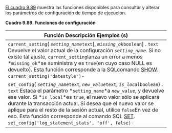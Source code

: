 [El cuadro 9.89](https://www.postgresql.org/docs/current/functions-admin.html#FUNCTIONS-ADMIN-SET-TABLE) muestra las funciones disponibles para consultar y alterar los parámetros de configuración de tiempo de ejecución.

**Cuadro 9.89. Funciones de configuración**

| Función                Descripción                Ejemplos (s) |
| ------------------------------------------------------------ |
| `current_setting`(   *`setting_name`*`text`[,   *`missing_ok`*`boolean`] . `text`                Devuelve el valor actual de la configuración *`setting_name`*. Si no existe tal ajuste,  `current_setting`lanza un error a menos  *`missing_ok`*se suministra y es  `true`(en cuyo caso NULL es devuelto). Esta función corresponde a la  SQLcomando [SHOW](https://www.postgresql.org/docs/current/sql-show.html).                 `current_setting('datestyle')`- |
| `set_config`(  *`setting_name`*`text`,  *`new_value`*`text`,   *`is_local`*`boolean`) . `text`                Estaca el parámetro  *`setting_name`*a *`new_value`*, y devuelve ese valor. Si  *`is_local`*es `true`, el nuevo valor sólo se aplicará durante la transacción actual. Si desea que el nuevo valor se aplique para el resto de la sesión actual,  utilice  `false`En vez de eso. Esta función corresponde al comando SQL [SET](https://www.postgresql.org/docs/current/sql-set.html).                 `set_config('log_statement_stats', 'off', false)`- |